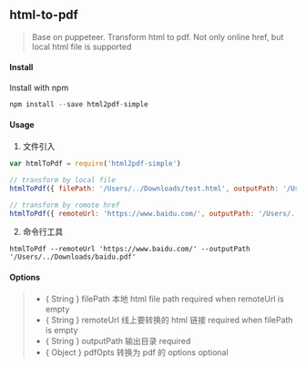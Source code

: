 
## html-to-pdf
> Base on puppeteer. Transform html to pdf. Not only online href, but local html file is supported


#### Install
Install with npm
```javascript
npm install --save html2pdf-simple
```

#### Usage

1. 文件引入
```javascript
var htmlToPdf = require('html2pdf-simple')

// transform by local file
htmlToPdf({ filePath: '/Users/../Downloads/test.html', outputPath: '/Users/../Downloads/test.pdf' })

// transform by romote href
htmlToPdf({ remoteUrl: 'https://www.baidu.com/', outputPath: '/Users/../Downloads/baidu.pdf' })
```

2. 命令行工具
```
htmlToPdf --remoteUrl 'https://www.baidu.com/' --outputPath '/Users/../Downloads/baidu.pdf'
```

#### Options
>    - { String } filePath 本地 html file path required when remoteUrl is empty
>    - { String } remoteUrl 线上要转换的 html 链接 required when filePath is empty
>    - { String } outputPath 输出目录 required
>    - { Object } pdfOpts 转换为 pdf 的 options optional

